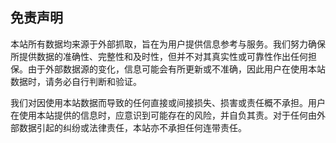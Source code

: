 ## 免责声明

本站所有数据均来源于外部抓取，旨在为用户提供信息参考与服务。我们努力确保所提供数据的准确性、完整性和及时性，但并不对其真实性或可靠性作出任何担保。由于外部数据源的变化，信息可能会有所更新或不准确，因此用户在使用本站数据时，请务必自行判断和验证。

我们对因使用本站数据而导致的任何直接或间接损失、损害或责任概不承担。用户在使用本站提供的信息时，应意识到可能存在的风险，并自负其责。对于任何由外部数据引起的纠纷或法律责任，本站亦不承担任何连带责任。
